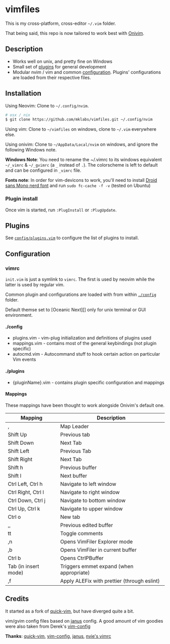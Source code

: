 # vimfiles

This is my cross-platform, cross-editor `~/.vim` folder.

That being said, this repo is now tailored to work best with [Onivim](https://www.onivim.io).

## Description

- Works well on unix, and pretty fine on Windows
- Small set of [plugins](#plugins) for general development
- Modular nvim / vim and common [configuration](#configuration). Plugins'
  configurations are loaded from their respective files.

## Installation

Using Neovim: Clone to `~/.config/nvim`.
```sh
# osx / nix
$ git clone https://github.com/mklabs/vimfiles.git ~/.config/nvim
```

Using vim: Clone to `~/vimfiles` on windows, clone to `~/.vim` everywhere else.

Using onivim: Clone to `~/AppData/Local/nvim` on windows, and ignore the following Windows note.

**Windows Note**: You need to rename the ~/.vimrc to its windows equivalent
`~/_vimrc` & `~/_gvimrc` (a `_` instead of `.`). The colorscheme is left to
default and can be configured in `_vimrc` file.

**Fonts note**: In order for vim-devicons to work, you'll need to install
[Droid sans Mono nerd
font](https://github.com/ryanoasis/nerd-fonts#font-installation) and run `sudo fc-cache -f -v` (tested on Ubuntu)

### Plugin install

Once vim is started, run `:PlugInstall` or `:PlugUpdate`.

## Plugins

See [`config/plugins.vim`](./config/plugins.vim) to configure the list of plugins to install.

## Configuration

### vimrc

`init.vim` is just a symlink to `vimrc`. The first is used by neovim while the
latter is used by regular vim.

Common plugin and configurations are loaded with from within
[`./config`](./config) folder.

Default themse set to [Oceanic Next][] only for unix terminal or GUI environment.

#### ./config

- plugins.vim - vim-plug initialization and definitions of plugins used
- mappings.vim - contains most of the general keybindings (not plugin specific)
- autocmd.vim - Autocommand stuff to hook certain action on particular Vim events

#### ./plugins

- {pluginName}.vim - contains plugin specific configuration and mappings

#### Mappings

These mappings have been thought to work alongside Onivim's default one.

| Mapping              | Description                                 |
| ---------            | -------------                               |
| ,                    | Map Leader                                  |
| Shift Up             | Previous tab                                |
| Shift Down           | Next Tab                                    |
| Shift Left           | Previous Tab                                |
| Shift Right          | Next Tab                                    |
| Shift h              | Previous buffer                             |
| Shift l              | Next buffer                                 |
| Ctrl Left, Ctrl h    | Navigate to left window                     |
| Ctrl Right, Ctrl l   | Navigate to right window                    |
| Ctrl Down, Ctrl j    | Navigate to bottom window                   |
| Ctrl Up, Ctrl k      | Navigate to upper window                    |
| Ctrl o               | New tab                                     |
| ,,                   | Previous edited buffer                      |
| tt                   | Toggle comments                             |
| ,n                   | Opens VimFiler Explorer mode                |
| ,b                   | Opens VimFiler in current buffer            |
| Ctrl b               | Opens CtrlPBuffer                           |
| Tab (in insert mode) | Triggers emmet expand (when appropriate)    |
| ,f                   | Apply ALEFix with prettier (through eslint) |

## Credits

It started as a fork of [quick-vim][], but have diverged quite a bit.

vim/gvim config files based on [janus][] config. A good amount of vim goodies
were also taken from Derek's [vim-config][]

**Thanks**: [quick-vim][], [vim-config][], [janus][], [nvie's vimrc][]

[vim-config]: https://github.com/derekwyatt/vim-config/
[janus]: http://github.com/carlhuda/janus
[quick-vim]: https://github.com/brianleroux/quick-vim/
[nvie's vimrc]: https://github.com/nvie/vimrc
